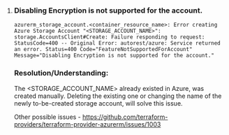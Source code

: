 1. ### Disabling Encryption is not supported for the account.

      `azurerm_storage_account.<container_resource_name>: Error creating Azure Storage Account "<STORAGE_ACCOUNT_NAME>": storage.AccountsClient#Create: Failure responding to request: StatusCode=400 -- Original Error: autorest/azure: Service returned an error. Status=400 Code="FeatureNotSupportedForAccount" Message="Disabling Encryption is not supported for the account."`

    ### Resolution/Understanding:
    The <STORAGE_ACCOUNT_NAME> already existed in Azure, was created manually. Deleting the existing one or changing the name of the newly to-be-created storage account, will solve this issue.

    Other possible issues - https://github.com/terraform-providers/terraform-provider-azurerm/issues/1003
